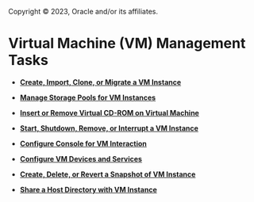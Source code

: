 Copyright © 2023, Oracle and/or its affiliates.

# Virtual Machine \(VM\) Management Tasks

-   **[Create, Import, Clone, or Migrate a VM Instance](../topics/create_clone_or_migrate_a_virtual_machine.md)**  

-   **[Manage Storage Pools for VM Instances](../topics/cockpit-kvm_manage_storage.md)**  

-   **[Insert or Remove Virtual CD-ROM on Virtual Machine](../topics/cockpit_mgmt_cdrom_vm.md)**  

-   **[Start, Shutdown, Remove, or Interrupt a VM Instance](../topics/cockpit-kvm_reboot_shutdown.md)**  

-   **[Configure Console for VM Interaction](../topics/cockpit-kvm_console.md)**  

-   **[Configure VM Devices and Services](../topics/cockpit-kvm_manage_instance.md)**  

-   **[Create, Delete, or Revert a Snapshot of VM Instance](../topics/cockpit-kvm_snapshot.md)**  

-   **[Share a Host Directory with VM Instance](../topics/cockpit-kvm_mountshared_directory.md)**  


